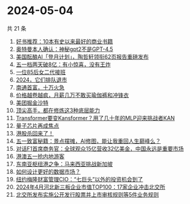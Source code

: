 # 2024-05-04

共 21 条

<!-- BEGIN 36KR -->
<!-- 最后更新时间 2024-05-04 06:00:54 +0800 -->
1. [好书推荐：10本有史以来最好的商业书籍](https://36kr.com/p/2436086316094080)
1. [奥特曼本人确认：神秘gpt2不是GPT-4.5](https://36kr.com/p/2759715893197824)
1. [美国酝酿AI「登月计划」，陶哲轩领衔62页报告重磅发布](https://36kr.com/p/2756925535828737)
1. [五一档两天破8亿：有小惊喜，没有王炸](https://36kr.com/p/2759465338370817)
1. [一位85后女二代接班](https://36kr.com/p/2758498302688007)
1. [2024，它们排队退市](https://36kr.com/p/2758164778203911)
1. [南通首富，十万火急](https://36kr.com/p/2758804217139844)
1. [价格越卷越疯，月薪几万不敢买瑜伽裤和冲锋衣](https://36kr.com/p/2758779907767296)
1. [美团掘金沙特](https://36kr.com/p/2758467817962500)
1. [顶尖高手，都在修炼这3种底层能力](https://36kr.com/p/2750458363919368)
1. [Transformer要变Kansformer？用了几十年的MLP迎来挑战者KAN](https://36kr.com/p/2758527609322496)
1. [量子芯片再成焦点](https://36kr.com/p/2758252053036036)
1. [港股杀回来了！](https://36kr.com/p/2758624917633798)
1. [五一致富秘籍：景点摆摊，AI修图，能让我重回人生巅峰么？](https://36kr.com/p/2758494971132680)
1. [对话F1首席商务官：全球观众15亿营收32亿美金，中国永远是重要市场](https://36kr.com/p/2758701133363970)
1. [港澳五一抢内地游客](https://36kr.com/p/2756978056149762)
1. [东南亚枢纽港之争：马来西亚挑战新加坡](https://36kr.com/p/2756612441996291)
1. [如何设计更好的数据市场？](https://36kr.com/p/2759520673315590)
1. [纽约梅隆财富管理CIO：“七巨头”以外的投资机会到了](https://36kr.com/p/2758269439327233)
1. [2024年4月河北新三板企业市值TOP100：17家企业冲击北交所](https://36kr.com/p/2757210161576965)
1. [北交所发布实施公开发行股票并上市审核规则等5件业务规则](https://36kr.com/p/2759855493069824)
<!-- END 36KR -->
